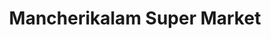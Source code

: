 ---
title: "Mancherikalam Super Market"
url: /changanacherry/mancherikalam-super-market/
shop: supermarket
---